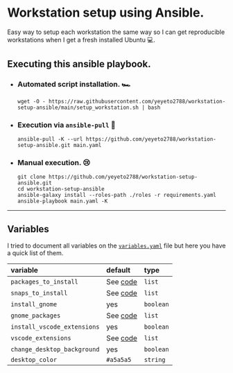 # Workstation setup using Ansible.

Easy way to setup each workstation the same way so I can get reproducible workstations when I get a fresh installed Ubuntu :computer:.

## Executing this ansible playbook.

- ### **Automated script installation. :racing_car:**

  ```shell
  wget -O - https://raw.githubusercontent.com/yeyeto2788/workstation-setup-ansible/main/setup_workstation.sh | bash
  ```

- ### **Execution via `ansible-pull` :metal:**

  ```shell
  ansible-pull -K --url https://github.com/yeyeto2788/workstation-setup-ansible.git main.yaml
  ```

- ### **Manual execution. :cry:**

  ```shell
  git clone https://github.com/yeyeto2788/workstation-setup-ansible.git
  cd workstation-setup-ansible
  ansible-galaxy install --roles-path ./roles -r requirements.yaml
  ansible-playbook main.yaml -K
  ```

---

## Variables

I tried to document all variables on the [`variables.yaml`](./variables.yaml) file but here you have a quick list of them.

| variable                    | default                                                                                              | type      |
| :-------------------------- | :--------------------------------------------------------------------------------------------------- | :-------- |
| `packages_to_install`       | See [code](https://github.com/yeyeto2788/workstation-setup-ansible/blob/main/variables.yaml#L2-L14)  | `list`    |
| `snaps_to_install`          | See [code](https://github.com/yeyeto2788/workstation-setup-ansible/blob/main/variables.yaml#L17-L21) | `list`    |
| `install_gnome`             | yes                                                                                                  | `boolean` |
| `gnome_packages`            | See [code](https://github.com/yeyeto2788/workstation-setup-ansible/blob/main/variables.yaml#L26-L29) | `list`    |
| `install_vscode_extensions` | yes                                                                                                  | `boolean` |
| `vscode_extensions`         | See [code](https://github.com/yeyeto2788/workstation-setup-ansible/blob/main/variables.yaml#L35-L54) | `list`    |
| `change_desktop_background` | yes                                                                                                  | `boolean` |
| `desktop_color`             | `#a5a5a5`                                                                                            | `string`  |

